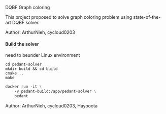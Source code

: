 DQBF Graph coloring

This project proposed to solve graph coloring problem using state-of-the-art DQBF solver.

Author: ArthurNieh, cycloud0203

#### Build the solver 

need to beunder Linux environment

```shell
cd pedant-solver
mkdir build && cd build
cmake ..
make
```

```dockerfile
docker run -it \
    -v pedant-build:/app/pedant-solver \
    pedant
```
Author: ArthurNieh, cycloud0203, Hayooota
